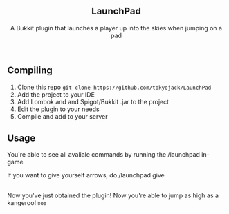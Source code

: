 <h2  align="center">LaunchPad</h2>
<p  align="center">A Bukkit plugin that launches a player up into the skies when jumping on a pad</p>

<br/>

## Compiling

1. Clone this repo ```git clone https://github.com/tokyojack/LaunchPad```
2. Add the project to your IDE
3. Add Lombok and and Spigot/Bukkit .jar to the project 
4. Edit the plugin to your needs
5. Compile and add to your server

## Usage

You're able to see all avaliale commands by running the /launchpad in-game

If you want to give yourself arrows, do /launchpad give <type>

##

Now you've just obtained the plugin! Now you're able to jump as high as a kangeroo! ```ಠoಠ```
